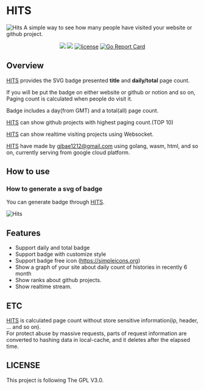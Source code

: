 # HITS

![Hits](https://storage.googleapis.com/hit-counter/main.png)
A simple way to see how many people have visited your website or github project.
<p align="center">
<a href="https://circleci.com/gh/gjbae1212/hit-counter"><img src="https://circleci.com/gh/gjbae1212/hit-counter.svg?style=svg"></a>
<a href="https://hits.seeyoufarm.com"><img src="https://hits.seeyoufarm.com/api/count/incr/badge.svg?url=https%3A%2F%2Fgithub.com%2Fgjbae1212%2Fhit-counter%2FREADME&count_bg=%2379C83D&title_bg=%23555555&icon=go.svg&icon_color=%2300ADD8&title=hits&edge_flat=false"/></a>
<a href="/LICENSE"><img src="https://img.shields.io/badge/license-GPL-blue.svg" alt="license" /></a>
<a href="https://goreportcard.com/report/github.com/gjbae1212/hit-counter"><img src="https://goreportcard.com/badge/github.com/gjbae1212/hit-counter" alt="Go Report Card" /></a> 
</p>

## Overview

[HITS](https://hits.seeyoufarm.com) provides the SVG badge presented **title** and **daily/total** page count.

If you will be put the badge on either website or github or notion and so on, Paging count is calculated when people do visit it.    

Badge includes a day(from GMT) and a total(all) page count.

[HITS](https://hits.seeyoufarm.com) can show github projects with highest paging count.(TOP 10)

[HITS](https://hits.seeyoufarm.com) can show realtime visiting projects using Websocket. 

[HITS](https://hits.seeyoufarm.com) have made by gjbae1212@gmail.com using golang, wasm, html, and so on, currently serving from google cloud platform.
 
## How to use
### How to generate a svg of badge 
You can generate badge through [HITS](https://hits.seeyoufarm.com/#badge).

![Hits](https://storage.googleapis.com/hit-counter/gen.png)

## Features
- Support daily and total badge  
- Support badge with customize style
- Support badge free icon (https://simpleicons.org) 
- Show a graph of your site about daily count of histories in recently 6 month
- Show ranks about github projects.
- Show realtime stream.
      
## ETC
[HITS](https://hits.seeyoufarm.com) is calculated page count without store sensitive information(ip, header, ... and so on).  
For protect abuse by massive requests, parts of request information are converted to hashing data in local-cache, and it deletes after the elapsed time.
  
## LICENSE
This project is following The GPL V3.0.
